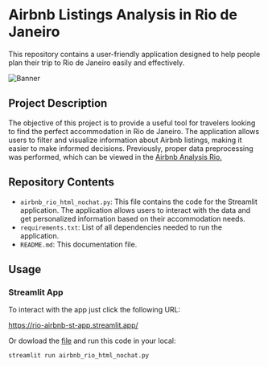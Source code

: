 # Airbnb Listings Analysis in Rio de Janeiro

This repository contains  a user-friendly application designed to help people plan their trip to Rio de Janeiro easily and effectively. 

![Banner](https://images.adsttc.com/media/images/6449/6c61/2def/3401/7a85/1139/slideshow/a-historia-do-calcadao-de-copacabana_3.jpg?1682533486)

## Project Description

The objective of this project is to provide a useful tool for travelers looking to find the perfect accommodation in Rio de Janeiro. The application allows users to filter and visualize information about Airbnb listings, making it easier to make informed decisions. Previously, proper data preprocessing was performed, which can be viewed in the [Airbnb Analysis Rio.](https://github.com/juuliquintana/airbnb-rio-analysis-nb)

## Repository Contents

- `airbnb_rio_html_nochat.py`: This file contains the code for the Streamlit application. The application allows users to interact with the data and get personalized information based on their accommodation needs.
- `requirements.txt`: List of all dependencies needed to run the application.
- `README.md`: This documentation file.

## Usage

### Streamlit App

To interact with the app just click the following URL: 

https://rio-airbnb-st-app.streamlit.app/

Or dowload the [file](https://github.com/MarBenitez/airbnb-rio-streamlit-app/blob/main/airbnb_rio_html_nochat.py) and run this code in your local:

```sh
streamlit run airbnb_rio_html_nochat.py
